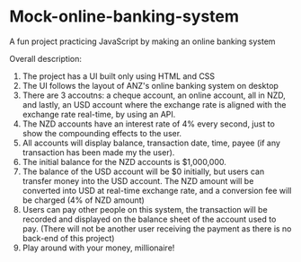 # Mock-online-banking-system
A fun project practicing JavaScript by making an online banking system

Overall description:
1. The project has a UI built only using HTML and CSS
2. The UI follows the layout of ANZ's online banking system on desktop
3. There are 3 accoutns: a cheque account, an online account, all in NZD, and lastly, an USD account where the exchange rate is aligned with the exchange rate real-time, by using an API.
4. The NZD accounts have an interest rate of 4% every second, just to show the compounding effects to the user.
5. All accounts will display balance, transaction date, time, payee (if any transaction has been made my the user).
6. The initial balance for the NZD accounts is $1,000,000.
7. The balance of the USD account will be $0 initially, but users can transfer money into the USD account. The NZD amount will be converted into USD at real-time exchange rate, and a conversion fee will be charged (4% of NZD amount)
8. Users can pay other people on this system, the transaction will be recorded and displayed on the balance sheet of the account used to pay. (There will not be another user receiving the payment as there is no back-end of this project)
9. Play around with your money, millionaire!
